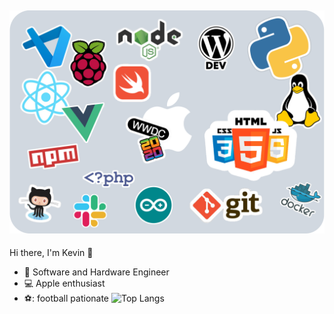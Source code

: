 
![Cover](https://github.com/kev0629/kev0629/blob/master/sticker.png)
---
Hi there, I'm Kevin 👋
- :briefcase: Software and Hardware Engineer
- :computer: Apple enthusiast
- ⚽: football pationate
![Top Langs](https://github-readme-stats.vercel.app/api/top-langs/?username=anuraghazra&layout=compact)

